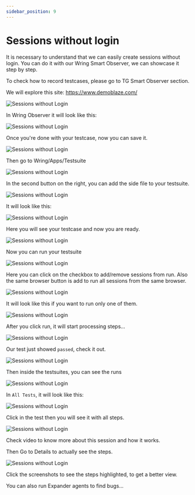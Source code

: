 ```yaml
---
sidebar_position: 9
---
```


# Sessions without login

It is necessary to understand that we can easily create sessions without login.  You can do it with our Wring Smart Observer, we can showcase it step by step. 

To check how to record testcases, please go to TG Smart Observer section. 

We will explore this site: https://www.demoblaze.com/

 ![Sessions without Login](/img/login1.png)

In Wring Observer it will look like this: 

  ![Sessions without Login](/img/login2.png)

Once you're done with your testcase, now you can save it. 

  ![Sessions without Login](/img/login3.png)

Then go to Wring/Apps/Testsuite

  ![Sessions without Login](/img/login4.png)

In the second button on the right, you can add the side file to your testsuite. 

  ![Sessions without Login](/img/login5.png)

It will look like this: 

  ![Sessions without Login](/img/login6.png)

Here you will see your testcase and now you are ready. 

  ![Sessions without Login](/img/login7.png)

Now you can run your testsuite 

  ![Sessions without Login](/img/login8.png)

Here you can click on the checkbox to add/remove sessions from run. Also the same browser button is add to run all sessions from the same browser. 

  ![Sessions without Login](/img/login9.png)

It will look like this if you want to run only one of them. 

  ![Sessions without Login](/img/login10.png)

After you click run, it will start processing steps... 

  ![Sessions without Login](/img/login11.png)

Our test just showed `passed`, check it out. 

  ![Sessions without Login](/img/login12.png)

Then inside the testsuites, you can see the runs 

  ![Sessions without Login](/img/login13.png)

In `All Tests`, it will look like this: 

  ![Sessions without Login](/img/login14.png)

Click in the test then you will see it with all steps. 

  ![Sessions without Login](/img/login15.png)

Check video to know more about this session and how it works. 

Then Go to Details to actually see the steps.

  ![Sessions without Login](/img/login16.png)

Click the screenshots to see the steps highlighted, to get a better view. 

You can also run Expander agents to find bugs...









